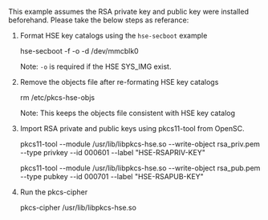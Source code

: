 This example assumes the RSA private key and public key were installed beforehand.
Please take the below steps as referance:

1. Format HSE key catalogs using the `hse-secboot` example

    hse-secboot -f -o -d /dev/mmcblk0

    Note: `-o` is required if the HSE SYS_IMG exist.

2. Remove the objects file after re-formating HSE key catalogs

    rm /etc/pkcs-hse-objs

    Note: This keeps the objects file consistent with HSE key catalog

3. Import RSA private and public keys using pkcs11-tool from OpenSC.

    pkcs11-tool --module /usr/lib/libpkcs-hse.so --write-object rsa_priv.pem --type privkey --id 000601 --label "HSE-RSAPRIV-KEY"

    pkcs11-tool --module /usr/lib/libpkcs-hse.so --write-object rsa_pub.pem --type pubkey --id 000701 --label "HSE-RSAPUB-KEY"

4. Run the pkcs-cipher

    pkcs-cipher /usr/lib/libpkcs-hse.so

